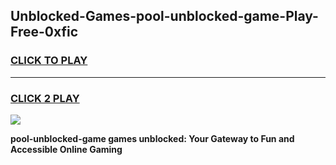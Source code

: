 
## Unblocked-Games-pool-unblocked-game-Play-Free-0xfic
<h3>
<a href="https://premium76.site?title=pool-unblocked-game&ref=20A">CLICK TO PLAY</a></h3>
<hr>

<h3>
<a href="https://premium76.site?title=pool-unblocked-game&ref=20A">CLICK 2 PLAY</a>
  
</h3>

<a href="https://premium76.site?title=pool-unblocked-game&ref=20A"><img src="https://clearcache.store/games.png"></a>


**pool-unblocked-game games unblocked: Your Gateway to Fun and Accessible Online Gaming**
